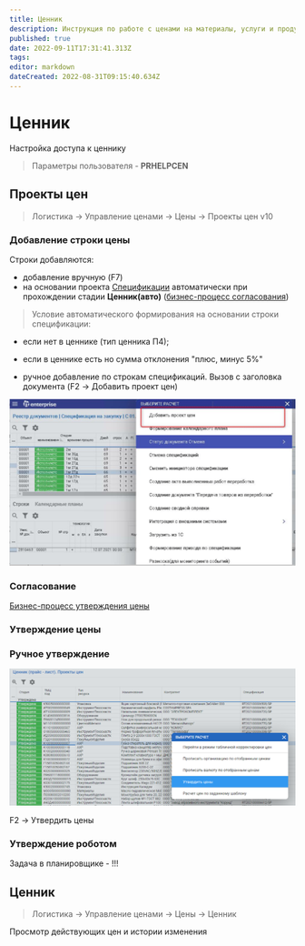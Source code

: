 ```yaml
---
title: Ценник
description: Инструкция по работе с ценами на материалы, услуги и продукцию
published: true
date: 2022-09-11T17:31:41.313Z
tags: 
editor: markdown
dateCreated: 2022-08-31T09:15:40.634Z
---
```


# Ценник


Настройка доступа к ценнику

>Параметры пользователя - **PRHELPCEN**

## Проекты цен


>Логистика → Управление ценами → Цены → Проекты цен v10


### Добавление строки цены

Строки добавляются:

* добавление вручную (F7)
* на основании проекта [Спецификации](../../../upravlenie-zakupkami/specifikaciya/) автоматически при прохождении стадии **Ценник(авто)** ([бизнес-процесс согласования](../../../kontraktno-dogovornoi-uchet/kontraktno-dogovoronoi-uchet/specifikacii.md))


>Условие автоматического формирования на основании строки спецификации:

* если нет в ценнике (тип ценника П4);
* если в ценнике есть но сумма отклонения "плюс, минус 5%"


* ручное добавление по строкам спецификаций. Вызов с заголовка документа (F2 -> Добавить проект цен)

![](<../../assets/image (364).png>)

### Согласование

[Бизнес-процесс утверждения цены](../../biznes-processy-kalkulirovaniya/bp.proekty-cen.md)

### Утверждение цены

### Ручное утверждение

![](<../../assets/image (106).png>)

F2 -> Утвердить цены

### Утверждение роботом

Задача в планировщике - !!!

## Ценник


>Логистика → Управление ценами → Цены → Ценник


Просмотр действующих цен и истории изменения
